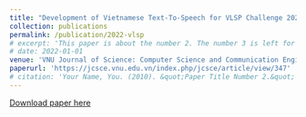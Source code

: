 ```yaml
---
title: "Development of Vietnamese Text-To-Speech for VLSP Challenge 2021"
collection: publications
permalink: /publication/2022-vlsp
# excerpt: 'This paper is about the number 2. The number 3 is left for future work.'
# date: 2022-01-01
venue: 'VNU Journal of Science: Computer Science and Communication Engineering, 2022'
paperurl: 'https://jcsce.vnu.edu.vn/index.php/jcsce/article/view/347'
# citation: 'Your Name, You. (2010). &quot;Paper Title Number 2.&quot; <i>Journal 1</i>. 1(2).'
---
```

<!-- This paper is about the number 2. The number 3 is left for future work. -->

[Download paper here](https://jcsce.vnu.edu.vn/index.php/jcsce/article/view/347/139)

<!-- Recommended citation: Your Name, You. (2010). "Paper Title Number 2." <i>Journal 1</i>. 1(2). -->
